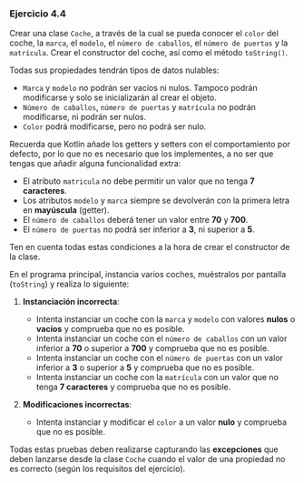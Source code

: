 ### **Ejercicio 4.4**

Crear una clase `Coche`, a través de la cual se pueda conocer el `color` del coche, la `marca`, el `modelo`, el `número de caballos`, el `número de puertas` y la `matrícula`. Crear el constructor del coche, así como el método `toString()`.

Todas sus propiedades tendrán tipos de datos nulables:
- `Marca` y `modelo` no podrán ser vacíos ni nulos. Tampoco podrán modificarse y solo se inicializarán al crear el objeto.
- `Número de caballos`, `número de puertas` y `matrícula` no podrán modificarse, ni podrán ser nulos.
- `Color` podrá modificarse, pero no podrá ser nulo.

Recuerda que Kotlin añade los getters y setters con el comportamiento por defecto, por lo que no es necesario que los implementes, a no ser que tengas que añadir alguna funcionalidad extra:

- El atributo `matricula` no debe permitir un valor que no tenga **7 caracteres**.
- Los atributos `modelo` y `marca` siempre se devolverán con la primera letra en **mayúscula** (getter).
- El `número de caballos` deberá tener un valor entre **70** y **700**.
- El `número de puertas` no podrá ser inferior a **3**, ni superior a **5**.

Ten en cuenta todas estas condiciones a la hora de crear el constructor de la clase.

En el programa principal, instancia varios coches, muéstralos por pantalla (`toString`) y realiza lo siguiente:

1. **Instanciación incorrecta**:
   - Intenta instanciar un coche con la `marca` y `modelo` con valores **nulos** o **vacíos** y comprueba que no es posible.
   - Intenta instanciar un coche con el `número de caballos` con un valor inferior a **70** o superior a **700** y comprueba que no es posible.
   - Intenta instanciar un coche con el `número de puertas` con un valor inferior a **3** o superior a **5** y comprueba que no es posible.
   - Intenta instanciar un coche con la `matrícula` con un valor que no tenga **7 caracteres** y comprueba que no es posible.

2. **Modificaciones incorrectas**:
   - Intenta instanciar y modificar el `color` a un valor **nulo** y comprueba que no es posible.

Todas estas pruebas deben realizarse capturando las **excepciones** que deben lanzarse desde la clase `Coche` cuando el valor de una propiedad no es correcto (según los requisitos del ejercicio).
